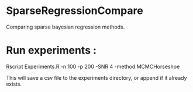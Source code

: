 # SparseRegressionCompare
Comparing sparse bayesian regression methods. 


# Run experiments : 
Rscript Experiments.R -n 100 -p 200 -SNR 4 -method MCMCHorseshoe


This will save a csv file to the experiments directory, or append if it already exists. 
